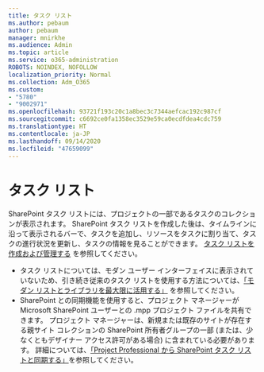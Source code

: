 ```yaml
---
title: タスク リスト
ms.author: pebaum
author: pebaum
manager: mnirkhe
ms.audience: Admin
ms.topic: article
ms.service: o365-administration
ROBOTS: NOINDEX, NOFOLLOW
localization_priority: Normal
ms.collection: Adm_O365
ms.custom:
- "5780"
- "9002971"
ms.openlocfilehash: 93721f193c20c1a8bec3c7344aefcac192c987cf
ms.sourcegitcommit: c6692ce0fa1358ec3529e59ca0ecdfdea4cdc759
ms.translationtype: HT
ms.contentlocale: ja-JP
ms.lasthandoff: 09/14/2020
ms.locfileid: "47659099"
---
```

# <a name="task-list"></a>タスク リスト

SharePoint タスク リストには、プロジェクトの一部であるタスクのコレクションが表示されます。 SharePoint タスク リストを作成した後は、タイムラインに沿って表示されるバーで、タスクを追加し、リソースをタスクに割り当て、タスクの進行状況を更新し、タスクの情報を見ることができます。 [タスク リストを作成および管理する](https://support.microsoft.com/office/466ad207-46fd-4c77-9af1-41bc23cec21a) を参照してください。  

-   タスク リストについては、モダン ユーザー インターフェイスに表示されていないため、引き続き従来のタスク リストを使用する方法については、[「モダン リストとライブラリを最大限に活用する」](https://docs.microsoft.com/sharepoint/dev/transform/modernize-userinterface-lists-and-libraries) を参照してください。
-   SharePoint との同期機能を使用すると、プロジェクト マネージャーが Microsoft SharePoint ユーザーとの .mpp プロジェクト ファイルを共有できます。 プロジェクト マネージャーは、新規または既存のサイトが存在する親サイト コレクションの SharePoint 所有者グループの一部 (または、少なくともデザイナー アクセス許可がある場合) に含まれている必要があります。 詳細については、[「Project Professional から SharePoint タスク リストと同期する」](https://docs.microsoft.com/office/troubleshoot/project/sync-with-tasks-from-project)を参照してください。